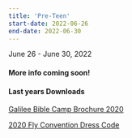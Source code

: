 ```yaml
---
title: 'Pre-Teen'
start-date: 2022-06-26
end-date: 2022-06-30
---
```


June 26 - June 30, 2022

#### More info coming soon!

#### Last years Downloads

[Galilee Bible Camp Brochure 2020](/files/galilee-bible-camp-2021-brochure.pdf)

[2020 Fly Convention Dress Code](/files/2019-fly-convention-dress-code.pdf)
